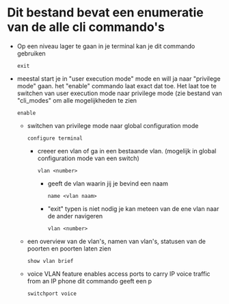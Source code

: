 # Dit bestand bevat een enumeratie van de alle cli commando's

 - Op een niveau lager te gaan in je terminal kan je dit commando gebruiken
   ```
   exit
   ```

 - meestal start je in "user execution mode" mode en will ja naar 
   "privilege mode" gaan. het "enable" commando laat exact dat toe. 
   Het laat toe te switchen van user execution mode naar privilege mode
   (zie bestand van "cli_modes" om alle mogelijkheden te zien
   ```
   enable
   ```
   - switchen van privilege mode naar global configuration mode 
     ```
     configure terminal
     ```
     - creeer een vlan of ga in een bestaande vlan. 
       (mogelijk in global configuration mode van een switch)   
       ```
       vlan <number>
       ```
         - geeft de vlan waarin jij je bevind een naam
           ```
           name <vlan naam>
           ```
         - "exit" typen is niet nodig je kan meteen van de ene vlan naar de ander navigeren
           ```
           vlan <number>
           ```
    - een overview van de vlan's, namen van vlan's, statusen van de poorten en poorten laten zien 
      ```
      show vlan brief
      ```
    - voice VLAN feature enables access ports to carry IP voice traffic from an IP phone
      dit commando geeft een p
      ```
      switchport voice 
      ```

   
   

